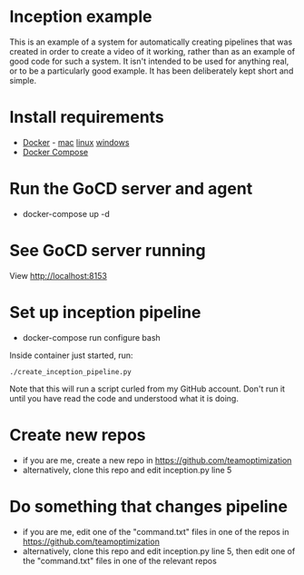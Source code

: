 # Inception example

This is an example of a system for automatically creating pipelines that was created in order to create a
video of it working, rather than as an example of good code for such a system.
It isn't intended to be used for anything real, or to be a particularly good example.
It has been deliberately kept short and simple.

# Install requirements

* [Docker](https://www.docker.com/) - [mac](http://docs.docker.com/mac/started/) [linux](http://docs.docker.com/linux/started/) [windows](http://docs.docker.com/windows/started/)
* [Docker Compose](https://docs.docker.com/compose/install/)

# Run the GoCD server and agent

* docker-compose up -d

# See GoCD server running

View [http://localhost:8153](http://localhost:8153)

# Set up inception pipeline

* docker-compose run configure bash

Inside container just started, run: 

`./create_inception_pipeline.py`

Note that this will run a script curled from my GitHub account.
Don't run it until you have read the code and understood what it is doing.

# Create new repos

* if you are me, create a new repo in https://github.com/teamoptimization
* alternatively, clone this repo and edit inception.py line 5 

# Do something that changes pipeline

* if you are me, edit one of the "command.txt" files in one of the repos in https://github.com/teamoptimization
* alternatively, clone this repo and edit inception.py line 5, then edit one of the "command.txt" files in one of the relevant repos
